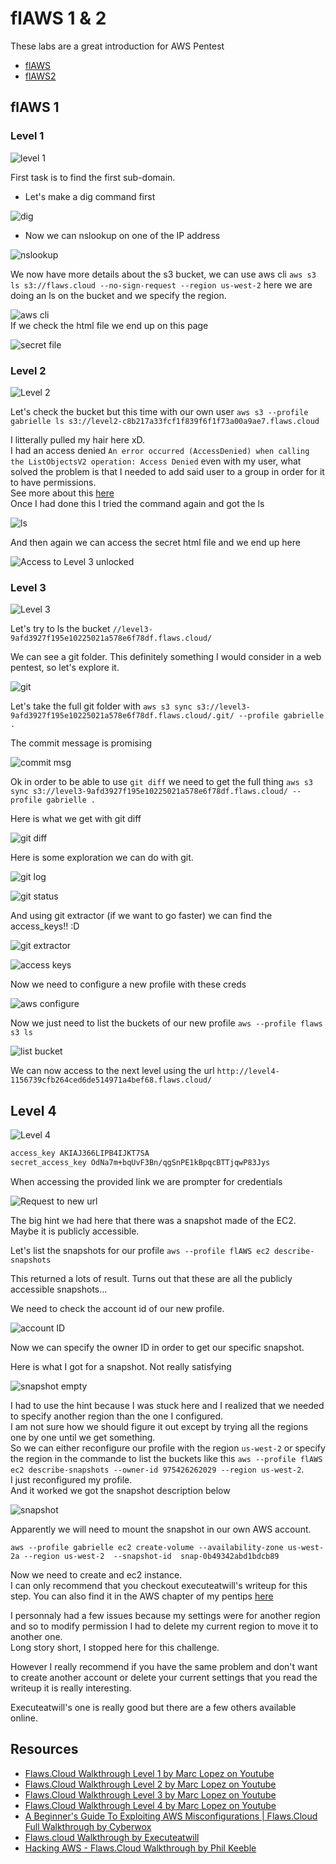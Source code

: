 # flAWS 1 & 2

These labs are a great introduction for AWS Pentest  

- [flAWS](http://flaws.cloud/)
- [flAWS2](http://flaws2.cloud/)

## flAWS 1

### Level 1

![level 1](../.res/2023-07-07-10-45-15.png)

First task is to find the first sub-domain.  

- Let's make a dig command first  

![dig](../.res/2023-07-07-10-46-58.png)  

- Now we can nslookup on one of the IP address  

![nslookup](../.res/2023-07-07-10-55-15.png)  

We now have more details about the s3 bucket, we can use aws cli `aws s3 ls s3://flaws.cloud --no-sign-request --region us-west-2` here we are doing an ls on the bucket and we specify the region.  

![aws cli](../.res/2023-07-07-14-05-23.png)  
If we check the html file we end up on this page  

![secret file](../.res/2023-07-07-14-22-39.png)  

### Level 2

![Level 2](../.res/2023-07-07-14-23-48.png)  

Let's check the bucket but this time with our own user `aws s3 --profile gabrielle ls s3://level2-c8b217a33fcf1f839f6f1f73a00a9ae7.flaws.cloud`

I litterally pulled my hair here xD.  
I had an access denied `An error occurred (AccessDenied) when calling the ListObjectsV2 operation: Access Denied` even with my user, what solved the problem is that I needed to add said user to a group in order for it to have permissions.  
See more about this [here](../cloud/aws.md)  
Once I had done this I tried the command again and got the ls  

![ls](../.res/2023-07-07-16-19-04.png)  

And then again we can access the secret html file and we end up here  

![Access to Level 3 unlocked](../.res/2023-07-07-16-20-25.png)  

### Level 3

![Level 3](../.res/2023-07-15-10-44-18.png)  

Let's try to ls the bucket `//level3-9afd3927f195e10225021a578e6f78df.flaws.cloud/`  

We can see a git folder. This definitely something I would consider in a web pentest, so let's explore it.  

![git](../.res/2023-07-15-11-11-49.png)  

Let's take the full git folder with `aws s3 sync s3://level3-9afd3927f195e10225021a578e6f78df.flaws.cloud/.git/ --profile gabrielle .`  

The commit message is promising  

![commit msg](../.res/2023-07-15-11-25-22.png)  

Ok in order to be able to use `git diff` we need to get the full thing `aws s3 sync s3://level3-9afd3927f195e10225021a578e6f78df.flaws.cloud/ --profile gabrielle .`  

Here is what we get with git diff  

![git diff](../.res/2023-07-15-11-43-00.png)  

Here is some exploration we can do with git.  

![git log](../.res/2023-07-15-12-09-12.png)  

![git status](../.res/2023-07-15-12-25-14.png)  

And using git extractor (if we want to go faster) we can find the access_keys!! :D

![git extractor](../.res/2023-07-15-14-11-48.png)  

![access keys](../.res/2023-07-15-14-12-29.png)  

Now we need to configure a new profile with these creds  

![aws configure](../.res/2023-07-15-14-16-30.png)  

Now we just need to list the buckets of our new profile `aws --profile flaws s3 ls`  

![list bucket](../.res/2023-07-15-14-28-35.png)  

We can now access to the next level using the url `http://level4-1156739cfb264ced6de514971a4bef68.flaws.cloud/`  

## Level 4

![Level 4](../.res/2023-07-15-14-38-42.png)  

```txt
access_key AKIAJ366LIPB4IJKT7SA
secret_access_key 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
```

When accessing the provided link we are prompter for credentials  

![Request to new url](../.res/2023-07-15-14-40-39.png)  

The big hint we had here that there was a snapshot made of the EC2.  
Maybe it is publicly accessible.  

Let's list the snapshots for our profile `aws --profile flAWS ec2 describe-snapshots`  

This returned a lots of result. Turns out that these are all the publicly accessible snapshots...

We need to check the account id of our new profile.  

![account ID](../.res/2023-07-15-14-48-53.png)  

Now we can specify the owner ID in order to get our specific snapshot.  

Here is what I got for a snapshot. Not really satisfying  

![snapshot empty](../.res/2023-07-15-15-11-05.png)  

I had to use the hint because I was stuck here and I realized that we needed to specify another region than the one I configured.  
I am not sure how we should figure it out except by trying all the regions one by one until we get something.  
So we can either reconfigure our profile with the region `us-west-2` or specify the region in the commande to list the buckets like this `aws --profile flAWS ec2 describe-snapshots --owner-id 975426262029 --region us-west-2`.  
I just reconfigured my profile.  
And it worked we got the snapshot description below  

![snapshot](../.res/2023-07-15-15-13-41.png)  

Apparently we will need to mount the snapshot in our own AWS account.  

`aws --profile gabrielle ec2 create-volume --availability-zone us-west-2a --region us-west-2  --snapshot-id  snap-0b49342abd1bdcb89`  

Now we need to create and ec2 instance.  
I can only recommend that you checkout executeatwill's writeup for this step.
You can also find it in the AWS chapter of my pentips [here](../cloud/aws.md)  

I personnaly had a few issues because my settings were for another region and so to modify permission I had to delete my current region to move it to another one.  
Long story short, I stopped here for this challenge.  

However I really recommend if you have the same problem and don't want to create another account or delete your current settings that you read the writeup it is really interesting.  

Executeatwill's one is really good but there are a few others available online.  

## Resources

- [Flaws.Cloud Walkthrough Level 1 by Marc Lopez on Youtube](https://youtu.be/-3rtfcAtfw8)
- [Flaws.Cloud Walkthrough Level 2 by Marc Lopez on Youtube](https://youtu.be/IgZw_MKrYeA)
- [Flaws.Cloud Walkthrough Level 3 by Marc Lopez on Youtube](https://youtu.be/3K11OGohuMI)
- [Flaws.Cloud Walkthrough Level 4 by Marc Lopez on Youtube](https://youtu.be/SK-Vm2JqV30)
- [A Beginner's Guide To Exploiting AWS Misconfigurations | Flaws.Cloud Full Walkthrough by Cyberwox](https://youtu.be/Suxqxd74a_Q)
- [Flaws.cloud Walkthrough by Executeatwill](https://executeatwill.com/2022/01/17/Flaws.Cloud-Walkthrough/)
- [Hacking AWS - Flaws.Cloud Walkthrough by Phil Keeble](https://philkeeble.com/cloud/Flaws.Cloud-Walkthrough/)
